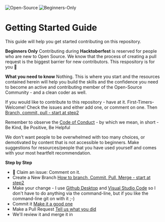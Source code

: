 ![Open-Source](https://img.shields.io/badge/Open%20Source-Good%20First%20Issue-blue?style=for-the-badge)
![Beginners-Only](https://img.shields.io/badge/Hacktoberfest-Beginners--Only-yellow?style=for-the-badge)

# Getting Started Guide

This guide will help you get started contributing on this repository. 

**Beginners Only**
Contributing during **Hacktoberfest** is reserved for people who are new to Open Source. We know that the process of creating a pull request is the biggest barrier for new contributors. This respository is for you 💝

**What you need to know**
Nothing. This is where you start and the resources contained herein will help you build the skills and the confidence you need to become an active and contributing member of the Open-Source Community - and a clean coder as well.

If you would like to contribute to this repository - have at it. First-Timers-Welcome! Check the issues and either add one, or comment on one. Then [Branch, commit, pull - start at step2](https://guides.github.com/activities/hello-world/)

Remember to observe the [Code of Conduct](https://github.com/msandfor/10-Easy-Steps/blob/master/code_of_conduct.md) - by which we mean, in short - Be Kind, Be Positive, Be Helpful

We don't want people to be overwhelmed with too many choices, or demotivated by content that is not accessible to beginners. Make suggestions for resources/people that you have used yourself and comes with your most heartfelt recommendation.

**Step by Step**
* 🙋 Claim an issue: Comment on it.
* Create a New Branch [How to branch, Commit, Pull, Merge - start at step2](https://guides.github.com/activities/hello-world/)
* Make your change - I use [Github Desktop](https://desktop.github.com/) and [Visual Studio Code](https://code.visualstudio.com/) so I don't have to do anything via the command-line, but if you like the command-line git on with it ;-)
* Commit it [Make it a good one](https://dev.to/chrissiemhrk/git-commit-message-5e21)
* Make a Pull Request [Tell us what you did](https://github.blog/2015-01-21-how-to-write-the-perfect-pull-request/)
* We'll review it and merge it in

